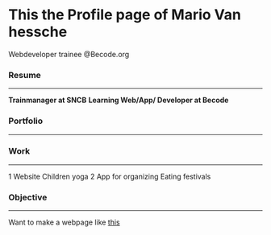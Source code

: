 # This the Profile page of Mario Van hessche #

Webdeveloper trainee @Becode.org


### Resume
---
**Trainmanager at SNCB**
**Learning Web/App/ Developer at Becode**


### Portfolio ###
---



### Work ###
---
1 Website Children yoga
2 App for organizing Eating festivals

### Objective
---
Want to make a webpage like  [this](https://dribbble.com/shots/15547471-KULT) 

